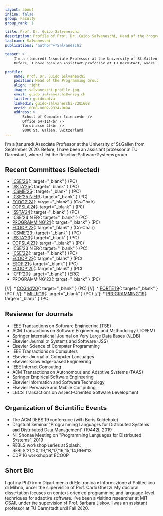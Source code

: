 ```yaml
---
layout: about
inline: false
group: Faculty
group_rank: 1

title: Prof. Dr. Guido Salvaneschi
description: Profile of Prof. Dr. Guido Salvaneschi, Head of the Programming Group.
lastname: Salvaneschi
publications: 'author^=*Salvaneschi'

teaser: >
    I’m a (tenured) Associate Professor at the University of St.Gallen from September 2020.
    Before, I have been an assistant professor at TU Darmstadt, where I led the Reactive Software Systems group.

profile:
    name: Prof. Dr. Guido Salvaneschi
    position: Head of the Programming Group
    align: right
    image: salvaneschi-profile.jpg
    email: guido.salvaneschi@unisg.ch
    twitter: guidosalva
    linkedin: guido-salvaneschi-7201668
    orcid: 0000-0002-9324-8894
    address: >
        School of Computer Science<br />
        Office 64-114<br />
        Torstrasse 25<br />
        9000 St. Gallen, Switzerland
---
```


I’m a (tenured) Associate Professor at the University of St.Gallen from September 2020.
Before, I have been an assistant professor at TU Darmstadt, where I led the Reactive Software Systems group.


## Recent Committees (Selected)

* [ICSE’26](https://conf.researchr.org/home/icse-2026){: target="_blank" } (PC)
* [ISSTA’25](https://conf.researchr.org/home/issta-2025){: target="_blank" } (PC)
* [ICSME’25]( https://conf.researchr.org/home/icsme-2025){: target="_blank" } (PC)
* [ICSE’25 NIER](https://conf.researchr.org/home/icse-2025){: target="_blank" } (PC)
* [ECOOP’24](https://conf.researchr.org/home/ecoop-2024){: target="_blank" } (Co-Chair)
* [OOPSLA’24](https://2024.splashcon.org/){: target="_blank" } (PC)
* [ISSTA’24](https://conf.researchr.org/home/issta-2024){: target="_blank" } (PC)
* [ICSE’24 NIER](https://conf.researchr.org/home/icse-2024){: target="_blank" } (PC)
* [PROGRAMMING’24](https://2024.programming-conference.org/){: target="_blank" } (PC)
* [ECOOP’23](https://conf.researchr.org/home/ecoop-2022){: target="_blank" } (Co-Chair)
* [ICSME’23]( https://conf.researchr.org/home/icsme-2023){: target="_blank" } (PC)
* [ISSTA’23](https://conf.researchr.org/home/issta-2023){: target="_blank" } (PC)
* [OOPSLA’23](https://2023.splashcon.org/){: target="_blank" } (PC)
* [ICSE’23 NIER](https://conf.researchr.org/home/icse-2023){: target="_blank" } (PC)
* [ICSE’22](https://conf.researchr.org/home/icse-2022){: target="_blank" } (PC)
* [ECOOP’22](https://conf.researchr.org/home/ecoop-2022){: target="_blank" } (PC)
* [ESOP’21](https://etaps.org/2021/esop){: target="_blank" } (PC)  
* [ECOOP’20](https://2020.ecoop.org/){: target="_blank" } (PC)
* [ICFP’20](https://icfp20.sigplan.org/){: target="_blank" } (ERC)
* [PROGRAMMING’20](https://2020.programming-conference.org/){: target="_blank" } (PC)

[//]: * [CCGrid’20](http://cloudbus.org/ccgrid2020/){: target="_blank" } (PC)
[//]: * [FORTE’19](http://www.discotec.org/2019/forte.html){: target="_blank" } (PC)
[//]: * [MPLR’19](https://conf.researchr.org/home/mplr-2019){: target="_blank" } (PC)
[//]: * [PROGRAMMING’19](https://2019.programming-conference.org/){: target="_blank" } (PC)


## Reviewer for Journals

* IEEE Transactions on Software Engineering (TSE)
* ACM Transactions on Software Engineering and Methodology (TOSEM)
* Springer International Journal on Very Large Data Bases (VLDB)
* Elsevier Journal of Systems and Software (JSS)
* Elsevier Science of Computer Programming
* IEEE Transactions on Computers
* Elsevier Journal of Computer Languages
* Elsevier Knowledge-based Engineering
* IEEE Internet Computing
* ACM Transactions on Autonomous and Adaptive Systems (TAAS)
* Springer Empirical Software Engineering
* Elsevier Information and Software Technology
* Elsevier Pervasive and Mobile Computing
* LNCS Transactions on Aspect-Oriented Software Development


## Organization of Scientific Events

* The ACM DEBS’19 conference (with Boris Koldehofe)
* Dagstuhl Seminar "Programming Languages for Distributed Systems and Distributed Data Management" (19442), 2019
* NII Shonan Meeting on "Programming Languages for Distributed Systems", 2019
* REBLS workshop series at Splash: REBLS'21,'20,'19,’18,’17,’16,’15,’14,REM’13
* COP’16 workshop at ECOOP


## Short Bio

I got my PhD from Dipartimento di Elettronica e Informazione at Politecnico di Milano, under the supervision of Prof. Carlo Ghezzi. My doctoral dissertation focuses on context-oriented programming and language-level techniques for adaptive software. I've been a visiting researcher at MIT CSAIL under the supervision of Prof. Barbara Liskov. I was an assistant professor at TU Darmstadt until Fall 2020.

